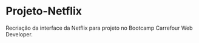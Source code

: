 # Projeto-Netflix
Recriação da interface da Netflix para projeto no Bootcamp Carrefour Web Developer.
